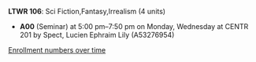 **LTWR 106**: Sci Fiction,Fantasy,Irrealism (4 units)

- **A00** (Seminar) at 5:00 pm–7:50 pm on Monday, Wednesday at CENTR 201 by Spect, Lucien Ephraim Lily (A53276954)

[Enrollment numbers over time](./LTWR106.tsv)
